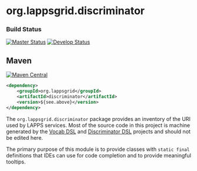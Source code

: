 org.lappsgrid.discriminator
===========================

### Build Status

[![Master Status](http://grid.anc.org:9080/travis/svg/lapps/org.lappsgrid.discriminator?branch=master)](https://travis-ci.org/lapps/org.lappsgrid.discriminator)
[![Develop Status](http://grid.anc.org:9080/travis/svg/lapps/org.lappsgrid.discriminator?branch=develop)](https://travis-ci.org/lapps/org.lappsgrid.discriminator)

## Maven

[![Maven Central](https://maven-badges.herokuapp.com/maven-central/org.lappsgrid/discriminator/badge.svg?style=plastic)](https://maven-badges.herokuapp.com/maven-central/org.lappsgrid/discriminators)

```xml
<dependency>
    <groupId>org.lappsgrid</groupId>
    <artifactId>discriminator</artifactId>
    <version>${see.above}</version>
</dependency>    
```


The `org.lappsgrid.discriminator` package provides an inventory of the URI used by
LAPPS services. Most of the source code in this project is machine generated by the [Vocab DSL](https://github.com/lapps/vocabulary-pages) and
[Discriminator DSL](https://github.com/oanc/org.lappsgrid.discriminator.dsl) projects and should not be edited here.

The primary purpose of this module is to provide classes with `static final` definitions that IDEs can use for code completion and to provide meaningful tooltips.

